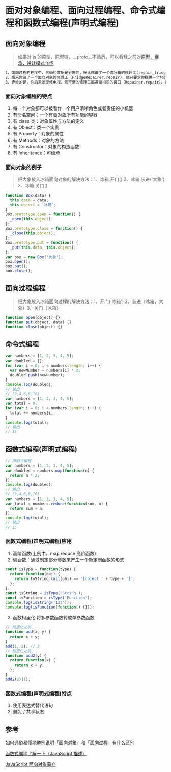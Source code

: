 # 面对对象编程、面向过程编程、命令式编程和函数式编程(声明式编程)

## 面向对象编程

> 如果对 js 的原型，原型链，\_\_proto\_\_不熟悉，可以看我之前对[原型，继承，设计模式介绍](https://github.com/dirkhe1051931999/hjBlog)

```txt
1、面向过程的程序中，代码和数据是分离的，好比你请了一个修冰箱的修理工(repair_fridge)，结果它是空着手来的，啥都没带，你不仅要给它输入一个冰箱，还要负责给它准备一堆螺丝刀、扳手、线材、备件，等它修完了，你还得负责在合适的时候把这些不用了的东西清理掉。这其中哪一步出问题了都修不成。
2、后来你请了一个面向对象的修理工（FridgeRepairer.repair)，他只要求你提供一个坏的冰箱（以及钱），其他的他自己解决：自带工具，自己从备件库里找合适的备件，自己负责替换掉坏的工具等等，完全不需要你操心。这样虽然做的事情完全没有变化，但是在你看来整个过程就简单多了。这就叫做封装。
3、更妙的是，你后来发现修电视、修空调的修理工都遵循相同的接口（Repairer.repair），这样不管修什么，操作都一致了。这就叫做多态。
```

### 面向对象编程的特点

1. 每一个对象都可以被看作一个用户清晰角色或者责任的小机器
2. 有命名空间：一个有着对象所有功能的容器
3. 有 class 类：对象属性与方法的定义
4. 有 Object：类一个实例
5. 有 Property：对象的属性
6. 有 Methods：对象的方法
7. 有 Constructor：对象的构造函数
8. 有 Inheritance：可继承

### 面向对象的例子

> 把大象放入冰箱面向对象的解决方法：1、冰箱.开门() 2、冰箱.装进('大象') 3、冰箱.关门()

```js
function Box(data) {
  this.data = data;
  this.object = '冰箱';
}
Box.prototype.open = function() {
  _open(this.object);
};
Box.prototype.close = function() {
  _close(this.object);
};
Box.prototype.put = function() {
  _put(this.data, this.object);
};
var box = new Box('大象');
box.open();
box.put();
box.close();
```

## 面向过程编程

> 把大象放入冰箱面向过程的解决方法：1、开门('冰箱') 2、装进（冰箱，大象）3、关门（冰箱）

```js
function open(object) {}
function put(object, data) {}
function close(object) {}
```

## 命令式编程

```js
var numbers = [1, 2, 3, 4, 5];
var doubled = [];
for (var i = 0; i < numbers.length; i++) {
  var newNumber = numbers[i] * 2;
  doubled.push(newNumber);
}
console.log(doubled);
// 输出
// [2,4,6,8,10]
var numbers = [1, 2, 3, 4, 5];
var total = 0;
for (var i = 0; i < numbers.length; i++) {
  total += numbers[i];
}
console.log(total);
// 输出
// 15
```

## 函数式编程(声明式编程)

```js
// 声明式编程
var numbers = [1, 2, 3, 4, 5];
var doubled = numbers.map(function(n) {
  return n * 2;
});
console.log(doubled);
// 输出
// [2,4,6,8,10]
var numbers = [1, 2, 3, 4, 5];
var total = numbers.reduce(function(sum, n) {
  return sum + n;
});
console.log(total);
// 输出
// 15
```

### 函数式编程(声明式编程)应用

1. 高阶函数(上例中，map,reduce 高阶函数)
2. 偏函数：通过制定部分参数来产生一个新定制函数的形式

```js
const isType = function(type) {
  return function(obj) {
    return toString.call(obj) == '[object ' + type + ']';
  };
};
const isString = isType('String');
const isFunction = isType('Function');
console.log(isString('123'));
console.log(isFunction(function() {}));
```

3. 函数柯里化:将多参数函数转成单参数函数

```js
// 柯里化之前
function add(x, y) {
  return x + y;
}
add(1, 2); // 3
// 柯里化之后
function add2(y) {
  return function(x) {
    return x + y;
  };
}
add2(2)(1);
```

### 函数式编程(声明式编程)特点

1. 使用表达式替代语句
2. 避免了共享状态

## 参考

[如何通俗易懂地举例说明「面向对象」和「面向过程」有什么区别](https://www.zhihu.com/question/27468564)

[函数式编程了解一下（JavaScript 描述）](https://juejin.im/post/5af549c96fb9a07aa83ec947)

[Java​Script 面向对象简介](https://developer.mozilla.org/zh-CN/docs/Web/JavaScript/Introduction_to_Object-Oriented_JavaScript)

